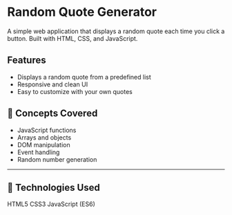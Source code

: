 # Random Quote Generator

A simple web application that displays a random quote each time you click a button. Built with HTML, CSS, and JavaScript.

## Features

- Displays a random quote from a predefined list
- Responsive and clean UI
- Easy to customize with your own quotes


## 🧠 Concepts Covered
- JavaScript functions
- Arrays and objects
- DOM manipulation
- Event handling
- Random number generation

---

## 🧩 Technologies Used
 HTML5
 CSS3
 JavaScript (ES6)
